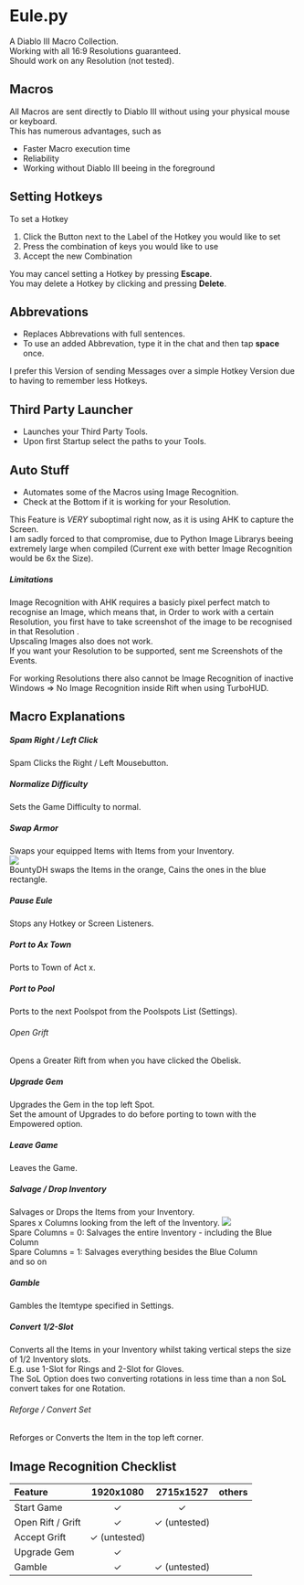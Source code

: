 # Eule.py

A Diablo III Macro Collection.\
Working with all 16:9 Resolutions guaranteed.\
Should work on any Resolution (not tested).

## Macros

All Macros are sent directly to Diablo III without using your physical mouse or keyboard.\
This has numerous advantages, such as

* Faster Macro execution time
* Reliability
* Working without Diablo III beeing in the foreground

## Setting Hotkeys

To set a Hotkey

1. Click the Button next to the Label of the Hotkey you would like to set
2. Press the combination of keys you would like to use
3. Accept the new Combination

You may cancel setting a Hotkey by pressing __Escape__.\
You may delete a Hotkey by clicking and pressing __Delete__.

## Abbrevations

* Replaces Abbrevations with full sentences.
* To use an added Abbrevation, type it in the chat and then tap __space__ once.

I prefer this Version of sending Messages over a simple Hotkey Version due to having to remember less Hotkeys.

## Third Party Launcher

* Launches your Third Party Tools.
* Upon first Startup select the paths to your Tools.

## Auto Stuff

* Automates some of the Macros using Image Recognition.
* Check at the Bottom if it is working for your Resolution.

This Feature is _VERY_ suboptimal right now, as it is using AHK to capture the Screen.\
I am sadly forced to that compromise, due to Python Image Librarys beeing extremely large when compiled (Current exe with better Image Recognition would be 6x the Size).

##### Limitations
Image Recognition with AHK requires a basicly pixel perfect match to recognise an Image, which means that, in Order to work with a certain Resolution, you first have to take screenshot of the image to be recognised in that Resolution .\
Upscaling Images also does not work.\
If you want your Resolution to be supported, sent me Screenshots of the Events.

For working Resolutions there also cannot be Image Recognition of inactive Windows => No Image Recognition inside Rift when using TurboHUD.

## Macro Explanations

##### Spam Right / Left Click

Spam Clicks the Right / Left Mousebutton.

##### Normalize Difficulty

Sets the Game Difficulty to normal.

##### Swap Armor

Swaps your equipped Items with Items from your Inventory.\
![](README_IMG/swap_armor.png)\
BountyDH swaps the Items in the orange, Cains the ones in the blue rectangle.

##### Pause Eule

Stops any Hotkey or Screen Listeners.

##### Port to Ax Town

Ports to Town of Act x.

##### Port to Pool

Ports to the next Poolspot from the Poolspots List (Settings).

###### Open Grift

Opens a Greater Rift from when you have clicked the Obelisk.

##### Upgrade Gem

Upgrades the Gem in the top left Spot.\
Set the amount of Upgrades to do before porting to town with the Empowered option.

##### Leave Game

Leaves the Game.

##### Salvage / Drop Inventory

Salvages or Drops the Items from your Inventory.\
Spares x Columns looking from the left of the Inventory.
![](README_IMG/spare_columns.png)\
Spare Columns = 0: Salvages the entire Inventory - including the Blue Column\
Spare Columns = 1: Salvages everything besides the Blue Column\
and so on

##### Gamble

Gambles the Itemtype specified in Settings.

##### Convert 1/2-Slot

Converts all the Items in your Inventory whilst taking vertical steps the size of 1/2 Inventory slots.\
E.g. use 1-Slot for Rings and 2-Slot for Gloves.\
The SoL Option does two converting rotations in less time than a non SoL convert takes for one Rotation.

###### Reforge / Convert Set

Reforges or Converts the Item in the top left corner.

## Image Recognition Checklist

| Feature           |      1920x1080      |           2715x1527            | others |
| :---------------- | :-----------------: | :----------------------------: | :----: |
| Start Game        |      &#10003;       |            &#10003;            |        |
| Open Rift / Grift |      &#10003;       |      &#10003; (untested)       |        |
| Accept Grift      | &#10003; (untested) |                                |        |
| Upgrade Gem       |      &#10003;       |        
| Gamble            |      &#10003;       |      &#10003; (untested)
